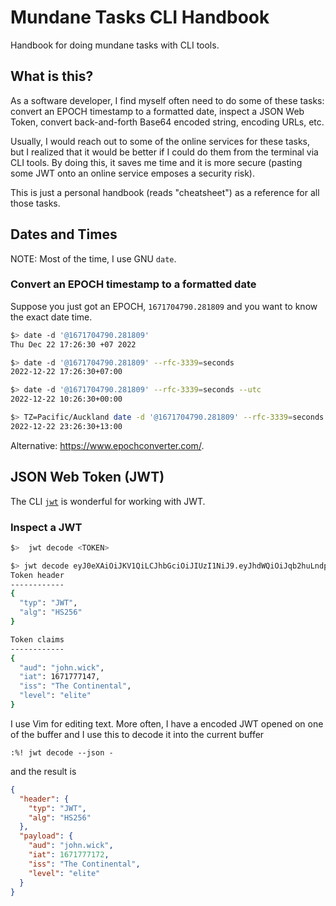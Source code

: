 # Mundane Tasks CLI Handbook

Handbook for doing mundane tasks with CLI tools.

## What is this?

As a software developer, I find myself often need to do some of these tasks: convert an EPOCH timestamp to a formatted date, inspect a JSON Web Token, convert back-and-forth Base64 encoded string, encoding URLs, etc.

Usually, I would reach out to some of the online services for these tasks, but I realized that it would be better if I could do them from the terminal via CLI tools. By doing this, it saves me time and it is more secure (pasting some JWT onto an online service emposes a security risk).

This is just a personal handbook (reads "cheatsheet") as a reference for all those tasks.

## Dates and Times

NOTE: Most of the time, I use GNU `date`.

### Convert an EPOCH timestamp to a formatted date

Suppose you just got an EPOCH, `1671704790.281809` and you want to know the exact date time.

```bash
$> date -d '@1671704790.281809'
Thu Dec 22 17:26:30 +07 2022

$> date -d '@1671704790.281809' --rfc-3339=seconds
2022-12-22 17:26:30+07:00

$> date -d '@1671704790.281809' --rfc-3339=seconds --utc
2022-12-22 10:26:30+00:00

$> TZ=Pacific/Auckland date -d '@1671704790.281809' --rfc-3339=seconds
2022-12-22 23:26:30+13:00
```

Alternative: https://www.epochconverter.com/.

## JSON Web Token (JWT)

The CLI [`jwt`](https://github.com/mike-engel/jwt-cli) is wonderful for working with JWT.

### Inspect a JWT

```bash
$>  jwt decode <TOKEN>

$> jwt decode eyJ0eXAiOiJKV1QiLCJhbGciOiJIUzI1NiJ9.eyJhdWQiOiJqb2huLndpY2siLCJpYXQiOjE2NzE3NzcxMTksImlzcyI6IlRoZSBDb250aW5lbnRhbCIsImxldmVsIjoiZWxpdGUifQ.tEauOrvhHPQYVLBvpyXP0lfQkjKl4d3TZOmAQt-GYL8
Token header
------------
{
  "typ": "JWT",
  "alg": "HS256"
}

Token claims
------------
{
  "aud": "john.wick",
  "iat": 1671777147,
  "iss": "The Continental",
  "level": "elite"
}
```

I use Vim for editing text. More often, I have a encoded JWT opened on one of the buffer and I use this to decode it into the current buffer

```vim
:%! jwt decode --json -
```

and the result is

```json
{
  "header": {
    "typ": "JWT",
    "alg": "HS256"
  },
  "payload": {
    "aud": "john.wick",
    "iat": 1671777172,
    "iss": "The Continental",
    "level": "elite"
  }
}
```
